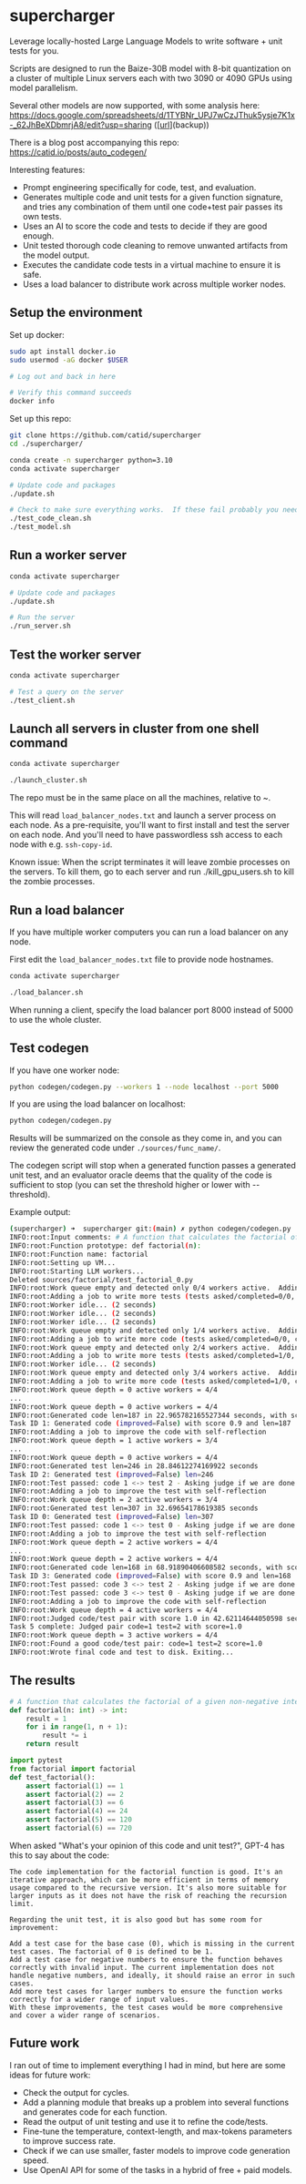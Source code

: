 # supercharger

Leverage locally-hosted Large Language Models to write software + unit tests for you.

Scripts are designed to run the Baize-30B model with 8-bit quantization on a cluster of multiple Linux servers each with two 3090 or 4090 GPUs using model parallelism.

Several other models are now supported, with some analysis here: https://docs.google.com/spreadsheets/d/1TYBNr_UPJ7wCzJThuk5ysje7K1x-_62JhBeXDbmrjA8/edit?usp=sharing ([[url](https://docs.google.com/spreadsheets/d/1mZyg9dm-JRaCDumqNZxRnsTAzwF1I3_QuldIJlzdCYY/edit?usp=sharing)](backup))

There is a blog post accompanying this repo: https://catid.io/posts/auto_codegen/

Interesting features:

* Prompt engineering specifically for code, test, and evaluation.
* Generates multiple code and unit tests for a given function signature, and tries any combination of them until one code+test pair passes its own tests.
* Uses an AI to score the code and tests to decide if they are good enough.
* Unit tested thorough code cleaning to remove unwanted artifacts from the model output.
* Executes the candidate code tests in a virtual machine to ensure it is safe.
* Uses a load balancer to distribute work across multiple worker nodes.


## Setup the environment

Set up docker:

```bash
sudo apt install docker.io
sudo usermod -aG docker $USER

# Log out and back in here

# Verify this command succeeds
docker info
```

Set up this repo:

```bash
git clone https://github.com/catid/supercharger
cd ./supercharger/

conda create -n supercharger python=3.10
conda activate supercharger

# Update code and packages
./update.sh

# Check to make sure everything works.  If these fail probably you need to reboot or something.
./test_code_clean.sh
./test_model.sh
```

## Run a worker server

```bash
conda activate supercharger

# Update code and packages
./update.sh

# Run the server
./run_server.sh
```

## Test the worker server

```bash
conda activate supercharger

# Test a query on the server
./test_client.sh
```


## Launch all servers in cluster from one shell command

```bash
conda activate supercharger

./launch_cluster.sh
```

The repo must be in the same place on all the machines, relative to ~.

This will read `load_balancer_nodes.txt` and launch a server process on each node.
As a pre-requisite, you'll want to first install and test the server on each node.
And you'll need to have passwordless ssh access to each node with e.g. `ssh-copy-id`.

Known issue: When the script terminates it will leave zombie processes on the servers.
To kill them, go to each server and run ./kill_gpu_users.sh to kill the zombie processes.


## Run a load balancer

If you have multiple worker computers you can run a load balancer on any node.

First edit the `load_balancer_nodes.txt` file to provide node hostnames.

```bash
conda activate supercharger

./load_balancer.sh
```

When running a client, specify the load balancer port 8000 instead of 5000 to use the whole cluster.


## Test codegen

If you have one worker node:

```bash
python codegen/codegen.py --workers 1 --node localhost --port 5000
```

If you are using the load balancer on localhost:

```bash
python codegen/codegen.py
```

Results will be summarized on the console as they come in, and you can review the generated code under `./sources/func_name/`.

The codegen script will stop when a generated function passes a generated unit test, and an evaluator oracle deems that the quality of the code is sufficient to stop (you can set the threshold higher or lower with --threshold).

Example output:

```bash
(supercharger) ➜  supercharger git:(main) ✗ python codegen/codegen.py
INFO:root:Input comments: # A function that calculates the factorial of a given non-negative integer
INFO:root:Function prototype: def factorial(n):
INFO:root:Function name: factorial
INFO:root:Setting up VM...
INFO:root:Starting LLM workers...
Deleted sources/factorial/test_factorial_0.py
INFO:root:Work queue empty and detected only 0/4 workers active.  Adding job...
INFO:root:Adding a job to write more tests (tests asked/completed=0/0, codes asked/completed=0/0)
INFO:root:Worker idle... (2 seconds)
INFO:root:Worker idle... (2 seconds)
INFO:root:Worker idle... (2 seconds)
INFO:root:Work queue empty and detected only 1/4 workers active.  Adding job...
INFO:root:Adding a job to write more code (tests asked/completed=0/0, codes asked/completed=1/0)
INFO:root:Work queue empty and detected only 2/4 workers active.  Adding job...
INFO:root:Adding a job to write more tests (tests asked/completed=1/0, codes asked/completed=1/0)
INFO:root:Worker idle... (2 seconds)
INFO:root:Work queue empty and detected only 3/4 workers active.  Adding job...
INFO:root:Adding a job to write more code (tests asked/completed=1/0, codes asked/completed=2/0)
INFO:root:Work queue depth = 0 active workers = 4/4
...
INFO:root:Work queue depth = 0 active workers = 4/4
INFO:root:Generated code len=187 in 22.965782165527344 seconds, with score 0.9 (scored in 1.946894884109497 seconds)
Task ID 1: Generated code (improved=False) with score 0.9 and len=187
INFO:root:Adding a job to improve the code with self-reflection
INFO:root:Work queue depth = 1 active workers = 3/4
...
INFO:root:Work queue depth = 0 active workers = 4/4
INFO:root:Generated test len=246 in 28.84612274169922 seconds
Task ID 2: Generated test (improved=False) len=246
INFO:root:Test passed: code 1 <-> test 2 - Asking judge if we are done
INFO:root:Adding a job to improve the test with self-reflection
INFO:root:Work queue depth = 2 active workers = 3/4
INFO:root:Generated test len=307 in 32.69654178619385 seconds
Task ID 0: Generated test (improved=False) len=307
INFO:root:Test passed: code 1 <-> test 0 - Asking judge if we are done
INFO:root:Adding a job to improve the test with self-reflection
INFO:root:Work queue depth = 2 active workers = 4/4
...
INFO:root:Work queue depth = 2 active workers = 4/4
INFO:root:Generated code len=168 in 68.91890406608582 seconds, with score 0.9 (scored in 1.9692518711090088 seconds)
Task ID 3: Generated code (improved=False) with score 0.9 and len=168
INFO:root:Test passed: code 3 <-> test 2 - Asking judge if we are done
INFO:root:Test passed: code 3 <-> test 0 - Asking judge if we are done
INFO:root:Adding a job to improve the code with self-reflection
INFO:root:Work queue depth = 4 active workers = 4/4
INFO:root:Judged code/test pair with score 1.0 in 42.62114644050598 seconds
Task 5 complete: Judged pair code=1 test=2 with score=1.0
INFO:root:Work queue depth = 3 active workers = 4/4
INFO:root:Found a good code/test pair: code=1 test=2 score=1.0
INFO:root:Wrote final code and test to disk. Exiting...
```

## The results

```python
# A function that calculates the factorial of a given non-negative integer
def factorial(n: int) -> int:
    result = 1
    for i in range(1, n + 1):
        result *= i
    return result
```

```python
import pytest
from factorial import factorial
def test_factorial():
    assert factorial(1) == 1
    assert factorial(2) == 2
    assert factorial(3) == 6
    assert factorial(4) == 24
    assert factorial(5) == 120
    assert factorial(6) == 720
```

When asked "What's your opinion of this code and unit test?", GPT-4 has this to say about the code:

```
The code implementation for the factorial function is good. It's an iterative approach, which can be more efficient in terms of memory usage compared to the recursive version. It's also more suitable for larger inputs as it does not have the risk of reaching the recursion limit.

Regarding the unit test, it is also good but has some room for improvement:

Add a test case for the base case (0), which is missing in the current test cases. The factorial of 0 is defined to be 1.
Add a test case for negative numbers to ensure the function behaves correctly with invalid input. The current implementation does not handle negative numbers, and ideally, it should raise an error in such cases.
Add more test cases for larger numbers to ensure the function works correctly for a wider range of input values.
With these improvements, the test cases would be more comprehensive and cover a wider range of scenarios.
```


## Future work

I ran out of time to implement everything I had in mind, but here are some ideas for future work:

* Check the output for cycles.
* Add a planning module that breaks up a problem into several functions and generates code for each function.
* Read the output of unit testing and use it to refine the code/tests.
* Fine-tune the temperature, context-length, and max-tokens parameters to improve success rate.
* Check if we can use smaller, faster models to improve code generation speed.
* Use OpenAI API for some of the tasks in a hybrid of free + paid models.
